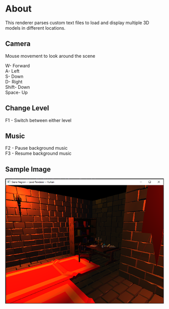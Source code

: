 # About
This renderer parses custom text files to load and display multiple 3D models in different locations.

## Camera
Mouse movement to look around the scene

W- Forward  
A- Left  
S- Down  
D- Right  
Shift- Down  
Space- Up  


## Change Level
F1 - Switch between either level

## Music 
F2 - Pause background music  
F3 - Resume background music  

## Sample Image
![](Images/Scene1.png)
